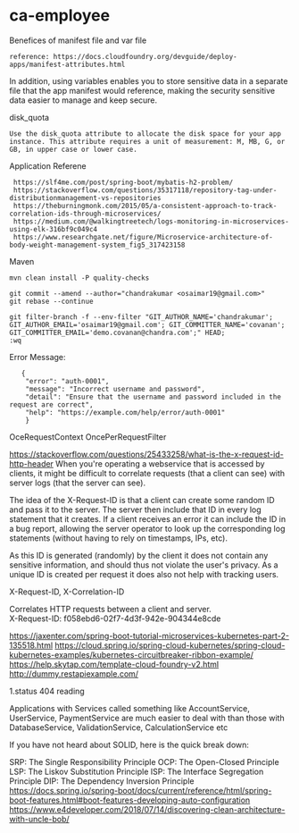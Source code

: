 # ca-employee


Benefices of manifest file and var file

    reference: https://docs.cloudfoundry.org/devguide/deploy-apps/manifest-attributes.html

In addition, using variables enables you to store sensitive data in a separate file that the app manifest would reference, making the security sensitive data easier to manage and keep secure.

disk_quota

    Use the disk_quota attribute to allocate the disk space for your app instance. This attribute requires a unit of measurement: M, MB, G, or GB, in upper case or lower case.

Application Referene
    
     https://slf4me.com/post/spring-boot/mybatis-h2-problem/
     https://stackoverflow.com/questions/35317118/repository-tag-under-distributionmanagement-vs-repositories
     https://theburningmonk.com/2015/05/a-consistent-approach-to-track-correlation-ids-through-microservices/
     https://medium.com/@walkingtreetech/logs-monitoring-in-microservices-using-elk-316bf9c049c4
     https://www.researchgate.net/figure/Microservice-architecture-of-body-weight-management-system_fig5_317423158
Maven
    
    mvn clean install -P quality-checks
         
    git commit --amend --author="chandrakumar <osaimar19@gmail.com>"
    git rebase --continue

    git filter-branch -f --env-filter "GIT_AUTHOR_NAME='chandrakumar'; GIT_AUTHOR_EMAIL='osaimar19@gmail.com'; GIT_COMMITTER_NAME='covanan'; GIT_COMMITTER_EMAIL='demo.covanan@chandra.com';" HEAD;
    :wq
    
Error Message:
    
       {
        "error": "auth-0001",
        "message": "Incorrect username and password",
        "detail": "Ensure that the username and password included in the request are correct",
        "help": "https://example.com/help/error/auth-0001"
    	}    
    	
 OceRequestContext
 OncePerRequestFilter
 
 https://stackoverflow.com/questions/25433258/what-is-the-x-request-id-http-header
 When you're operating a webservice that is accessed by clients, it might be difficult to correlate requests (that a client can see) with server logs (that the server can see).
 
 The idea of the X-Request-ID is that a client can create some random ID and pass it to the server. The server then include that ID in every log statement that it creates. If a client receives an error it can include the ID in a bug report, allowing the server operator to look up the corresponding log statements (without having to rely on timestamps, IPs, etc).
 
 As this ID is generated (randomly) by the client it does not contain any sensitive information, and should thus not violate the user's privacy. As a unique ID is created per request it does also not help with tracking users.
 
 X-Request-ID,
 X-Correlation-ID
 
 Correlates HTTP requests between a client and server.	
 X-Request-ID: f058ebd6-02f7-4d3f-942e-904344e8cde


https://jaxenter.com/spring-boot-tutorial-microservices-kubernetes-part-2-135518.html
https://cloud.spring.io/spring-cloud-kubernetes/spring-cloud-kubernetes-examples/kubernetes-circuitbreaker-ribbon-example/
https://help.skytap.com/template-cloud-foundry-v2.html
http://dummy.restapiexample.com/

1.status 404 reading

Applications with Services called something like AccountService, UserService, PaymentService are much easier to deal with than those with DatabaseService, ValidationService, CalculationService etc


If you have not heard about SOLID, here is the quick break down:

SRP: The Single Responsibility Principle
OCP: The Open-Closed Principle
LSP: The Liskov Substitution Principle
ISP: The Interface Segregation Principle
DIP: The Dependency Inversion Principle
https://docs.spring.io/spring-boot/docs/current/reference/html/spring-boot-features.html#boot-features-developing-auto-configuration
https://www.e4developer.com/2018/07/14/discovering-clean-architecture-with-uncle-bob/ 